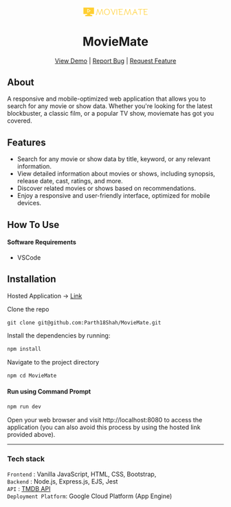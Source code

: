 <p align="center"><a href="https://moviemate-387420.wl.r.appspot.com/"><img alt="movieinfo app" src="https://github.com/Parth18Shah/MovieMate/blob/main/static/images/moviemate.png" width="150vw"/></a></p>
<h1 align="center">MovieMate</h1>

<p align="center">
	<a href="https://moviemate-387420.wl.r.appspot.com/">View Demo</a> |
	<a href="https://github.com/Parth18Shah/MovieMate/issues/new">Report Bug</a> |
	<a href="https://github.com/Parth18Shah/MovieMate/issues/new">Request Feature</a>
</p>

## About
A responsive and mobile-optimized web application that allows you to search for any movie or show data. 
Whether you're looking for the latest blockbuster, a classic film, or a popular TV show, moviemate has got you covered.

## Features
- Search for any movie or show data by title, keyword, or any relevant information.
- View detailed information about movies or shows, including synopsis, release date, cast, ratings, and more.
- Discover related movies or shows based on recommendations.
- Enjoy a responsive and user-friendly interface, optimized for mobile devices.

## How To Use
#### Software Requirements
- VSCode

## Installation

Hosted Application -> [Link](https://moviemate-387420.wl.r.appspot.com/)

Clone the repo
```html
git clone git@github.com:Parth18Shah/MovieMate.git
```

Install the dependencies by running:
```html  
npm install
```

Navigate to the project directory
```html  
npm cd MovieMate
```

#### Run using Command Prompt

```html
npm run dev
```

Open your web browser and visit http://localhost:8080 to access the application (you can also avoid this process by using the hosted link provided above).

---
### Tech stack

`Frontend` : Vanilla JavaScript, HTML, CSS, Bootstrap,   <br>
`Backend` : Node.js, Express.js, EJS, Jest  <br>
`API` : [TMDB API](https://developer.themoviedb.org/reference/intro/getting-started) <br>
`Deployment Platform`: Google Cloud Platform (App Engine)
